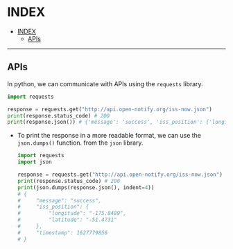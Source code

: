 # INDEX

- [INDEX](#index)
  - [APIs](#apis)

---

## APIs

In python, we can communicate with APIs using the `requests` library.

```python
import requests

response = requests.get("http://api.open-notify.org/iss-now.json")
print(response.status_code) # 200
print(response.json()) # {'message': 'success', 'iss_position': {'longitude': '-175.8489', 'latitude': '-51.4731'}, 'timestamp': 1627779856}
```

- To print the response in a more readable format, we can use the `json.dumps()` function. from the `json` library.

  ```python
  import requests
  import json

  response = requests.get("http://api.open-notify.org/iss-now.json")
  print(response.status_code) # 200
  print(json.dumps(response.json(), indent=4))
  # {
  #     "message": "success",
  #     "iss_position": {
  #         "longitude": "-175.8489",
  #         "latitude": "-51.4731"
  #     },
  #     "timestamp": 1627779856
  # }
  ```
